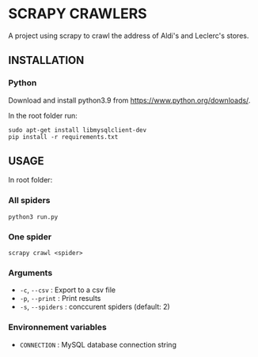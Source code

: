 # SCRAPY CRAWLERS
A project using scrapy to crawl the address of Aldi's and Leclerc's stores.

## INSTALLATION

### Python
Download and install python3.9 from https://www.python.org/downloads/.

In the root folder run:
```
sudo apt-get install libmysqlclient-dev
pip install -r requirements.txt
```

## USAGE

In root folder:

### All spiders
```
python3 run.py
```

### One spider
```
scrapy crawl <spider>
```

### Arguments
- `-c`, `--csv` : Export to a csv file
- `-p`, `--print` : Print results
- `-s`, `--spiders` : conccurent spiders (default: 2)

### Environnement variables
- `CONNECTION` : MySQL database connection string 
